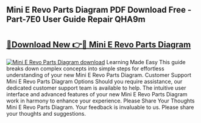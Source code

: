 ## Mini E Revo Parts Diagram PDF Download Free - Part-7E0 User Guide Repair QHA9m

# <h2><a href="http://dfp5nx.blite.top/?on=Mini+E+Revo+Parts+Diagram">🔗Download New 👉🔴 Mini E Revo Parts Diagram</a></h2>

[![Mini E Revo Parts Diagram download](https://i.imgur.com/lujVjoI.png)](http://dfp5nx.blite.top/?on=Mini+E+Revo+Parts+Diagram)
Learning Made Easy This guide breaks down complex concepts into simple steps for effortless understanding of your new Mini E Revo Parts Diagram. Customer Support Mini E Revo Parts Diagram Options Should you require assistance, our dedicated customer support team is available to help. The intuitive user interface and advanced features of your new Mini E Revo Parts Diagram work in harmony to enhance your experience. Please Share Your Thoughts Mini E Revo Parts Diagram. Your feedback is invaluable to us. Please share your thoughts and suggestions.

